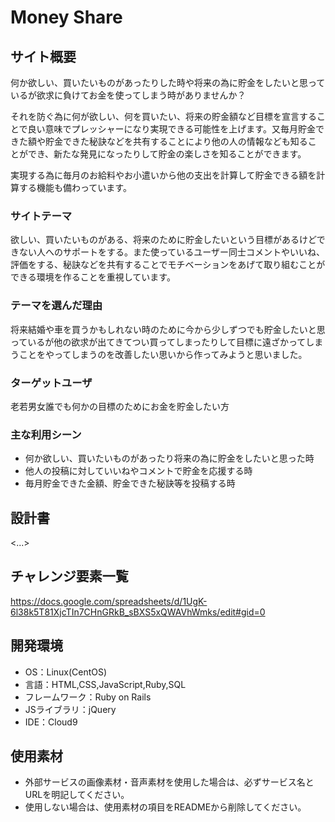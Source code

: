 # Money Share

## サイト概要
何か欲しい、買いたいものがあったりした時や将来の為に貯金をしたいと思っているが欲求に負けてお金を使ってしまう時がありませんか？

それを防ぐ為に何が欲しい、何を買いたい、将来の貯金額など目標を宣言することで良い意味でプレッシャーになり実現できる可能性を上げます。又毎月貯金できた額や貯金できた秘訣などを共有することにより他の人の情報なども知るこ
とができ、新たな発見になったりして貯金の楽しさを知ることができます。

実現する為に毎月のお給料やお小遣いから他の支出を計算して貯金できる額を計算する機能も備わっています。


### サイトテーマ
欲しい、買いたいものがある、将来のために貯金したいという目標があるけどできない人へのサポートをする。また使っているユーザー同士コメントやいいね、評価をする、秘訣などを共有することでモチベーションをあげて取り組むことができる環境を作ることを重視しています。

### テーマを選んだ理由
将来結婚や車を買うかもしれない時のために今から少しずつでも貯金したいと思っているが他の欲求が出てきてつい買ってしまったりして目標に遠ざかってしまうことをやってしまうのを改善したい思いから作ってみようと思いました。

### ターゲットユーザ
老若男女誰でも何かの目標のためにお金を貯金したい方

### 主な利用シーン
- 何か欲しい、買いたいものがあったり将来の為に貯金をしたいと思った時
- 他人の投稿に対していいねやコメントで貯金を応援する時
- 毎月貯金できた金額、貯金できた秘訣等を投稿する時
				
				

## 設計書
<...>

## チャレンジ要素一覧
<https://docs.google.com/spreadsheets/d/1UgK-6l38k5T81XjcTIn7CHnGRkB_sBXS5xQWAVhWmks/edit#gid=0>

## 開発環境
- OS：Linux(CentOS)
- 言語：HTML,CSS,JavaScript,Ruby,SQL
- フレームワーク：Ruby on Rails
- JSライブラリ：jQuery
- IDE：Cloud9

## 使用素材
- 外部サービスの画像素材・音声素材を使用した場合は、必ずサービス名とURLを明記してください。
- 使用しない場合は、使用素材の項目をREADMEから削除してください。